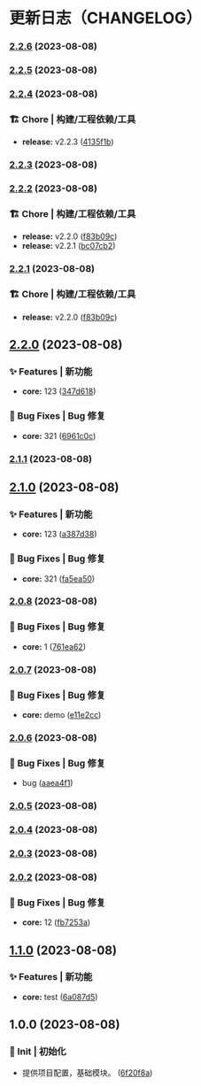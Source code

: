 # 更新日志（CHANGELOG）
### [2.2.6](https://github.com/True-Z/sdkset-utils/compare/v2.2.5...v2.2.6) (2023-08-08)

### [2.2.5](https://github.com/True-Z/sdkset-utils/compare/v2.2.3...v2.2.5) (2023-08-08)

### [2.2.4](https://github.com/True-Z/sdkset-utils/compare/v2.2.2...v2.2.4) (2023-08-08)


### 🏗 Chore | 构建/工程依赖/工具

* **release:** v2.2.3 ([4135f1b](https://github.com/True-Z/sdkset-utils/commit/4135f1b613eb48375907f5b72fab76b9fd8fcd8e))

### [2.2.3](https://github.com/True-Z/sdkset-utils/compare/v2.2.2...v2.2.3) (2023-08-08)

### [2.2.2](https://github.com/True-Z/sdkset-utils/compare/v2.2.0...v2.2.2) (2023-08-08)


### 🏗 Chore | 构建/工程依赖/工具

* **release:** v2.2.0 ([f83b09c](https://github.com/True-Z/sdkset-utils/commit/f83b09c48ba9c419a7dff0d2bcf6dfddd35a2735))
* **release:** v2.2.1 ([bc07cb2](https://github.com/True-Z/sdkset-utils/commit/bc07cb2e8679d944e06bc609b0ea248b97ed5c03))

### [2.2.1](https://github.com/True-Z/sdkset-utils/compare/v2.2.0...v2.2.1) (2023-08-08)


### 🏗 Chore | 构建/工程依赖/工具

* **release:** v2.2.0 ([f83b09c](https://github.com/True-Z/sdkset-utils/commit/f83b09c48ba9c419a7dff0d2bcf6dfddd35a2735))

## [2.2.0](https://github.com/True-Z/sdkset-utils/compare/v2.1.1...v2.2.0) (2023-08-08)


### ✨ Features | 新功能

* **core:** 123 ([347d618](https://github.com/True-Z/sdkset-utils/commit/347d618f7c4095f760a44ef6eb8d1195e525e841))


### 🐛 Bug Fixes | Bug 修复

* **core:** 321 ([6961c0c](https://github.com/True-Z/sdkset-utils/commit/6961c0c15d64373a33a5d7a132e1819d28abb6a9))

### [2.1.1](https://github.com/True-Z/sdkset-utils/compare/v2.1.0...v2.1.1) (2023-08-08)

## [2.1.0](https://github.com/True-Z/sdkset-utils/compare/v2.0.8...v2.1.0) (2023-08-08)


### ✨ Features | 新功能

* **core:** 123 ([a387d38](https://github.com/True-Z/sdkset-utils/commit/a387d38fa9efa4c4476ab056a5280c34b2bfe746))


### 🐛 Bug Fixes | Bug 修复

* **core:** 321 ([fa5ea50](https://github.com/True-Z/sdkset-utils/commit/fa5ea501542dd6a124e0953be78abf6bc247bf54))

### [2.0.8](https://github.com/True-Z/sdkset-utils/compare/v2.0.7...v2.0.8) (2023-08-08)


### 🐛 Bug Fixes | Bug 修复

* **core:** 1 ([761ea62](https://github.com/True-Z/sdkset-utils/commit/761ea62f3d250327d9141c55deae361a781e4406))

### [2.0.7](https://github.com/True-Z/sdkset-utils/compare/v2.0.6...v2.0.7) (2023-08-08)


### 🐛 Bug Fixes | Bug 修复

* **core:** demo ([e11e2cc](https://github.com/True-Z/sdkset-utils/commit/e11e2cce23e84b4a24c93c1efe284ff0c1cfe728))

### [2.0.6](https://github.com/True-Z/sdkset-utils/compare/v1.0.1...v2.0.6) (2023-08-08)


### 🐛 Bug Fixes | Bug 修复

* bug ([aaea4f1](https://github.com/True-Z/sdkset-utils/commit/aaea4f1d88392ea524aadda0aac804fc794348de))

### [2.0.5](https://github.com/True-Z/sdkset-utils/compare/v2.0.4...v2.0.5) (2023-08-08)

### [2.0.4](https://github.com/True-Z/sdkset-utils/compare/v2.0.3...v2.0.4) (2023-08-08)

### [2.0.3](https://github.com/True-Z/sdkset-utils/compare/v2.0.2...v2.0.3) (2023-08-08)

### [2.0.2](https://github.com/True-Z/sdkset-utils/compare/v2.0.1...v2.0.2) (2023-08-08)


### 🐛 Bug Fixes | Bug 修复

* **core:** 12 ([fb7253a](https://github.com/True-Z/sdkset-utils/commit/fb7253ad883be3fd9d35f9437041dee009d68f33))

## [1.1.0](https://github.com/True-Z/sdkset-utils/compare/v1.0.0...v1.1.0) (2023-08-08)


### ✨ Features | 新功能

* **core:** test ([6a087d5](https://github.com/True-Z/sdkset-utils/commit/6a087d5f9be9c83e35e30436d74dfad0c51ee698))

## 1.0.0 (2023-08-08)


### 🎉 Init | 初始化

* 提供项目配置，基础模块。 ([6f20f8a](https://github.com/True-Z/sdkset-utils/commit/6f20f8a3c5d8d7620fe209d400376a7e7b1f9211))
